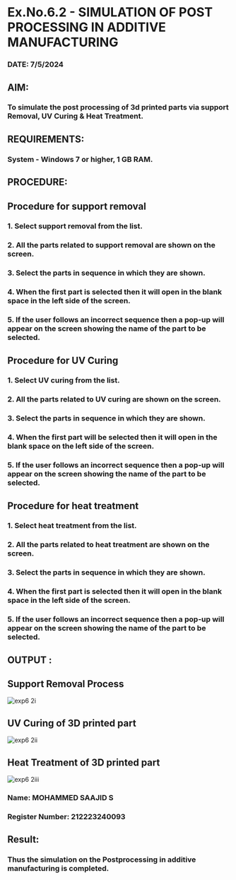 # Ex.No.6.2  - SIMULATION OF POST PROCESSING IN ADDITIVE MANUFACTURING

### DATE: 7/5/2024

## AIM: 
### To simulate the post processing of 3d printed parts via support Removal, UV Curing & Heat Treatment.

## REQUIREMENTS:
### System - Windows 7 or higher, 1 GB RAM.

## PROCEDURE:

## Procedure for support removal
### 1.	Select support removal from the list.
### 2.	All the parts related to support removal are shown on the screen.
### 3.	Select the parts in sequence in which they are shown.
### 4.	When the first part is selected then it will open in the blank space in the left side of the screen.
### 5.	If the user follows an incorrect sequence then a pop-up will appear on the screen showing the name of the part to be selected.

## Procedure for UV Curing
### 1.	Select UV curing from the list.
### 2.	All the parts related to UV curing are shown on the screen.
### 3.	Select the parts in sequence in which they are shown.
### 4.	When the first part will be selected then it will open in the blank space on the left side of the screen.
### 5.	If the user follows an incorrect sequence then a pop-up will appear on the screen showing the name of the part to be selected.

## Procedure for heat treatment
### 1.	Select heat treatment from the list.
### 2.	All the parts related to heat treatment are shown on the screen.
### 3.	Select the parts in sequence in which they are shown.
### 4.	When the first part is selected then it will open in the blank space in the left side of the screen.
### 5.	If the user follows an incorrect sequence then a pop-up will appear on the screen showing the name of the part to be selected.

## OUTPUT :

## Support Removal Process

![exp6 2i](https://github.com/Mohammed-Saajid/Ex.No.9---SIMULATION-OF-POST--PROCESSING-IN-ADDITIVE-MANUFACTURING/assets/141727149/00131d69-dc3c-47e0-9e9a-07bc42171ffe)

## UV Curing of 3D printed part

![exp6 2ii](https://github.com/Mohammed-Saajid/Ex.No.9---SIMULATION-OF-POST--PROCESSING-IN-ADDITIVE-MANUFACTURING/assets/141727149/e45343b5-d383-471d-bb53-6e2f5df5ffb0)


## Heat Treatment of 3D printed part

![exp6 2iii](https://github.com/Mohammed-Saajid/Ex.No.9---SIMULATION-OF-POST--PROCESSING-IN-ADDITIVE-MANUFACTURING/assets/141727149/f1c593e4-eb7d-41f4-9eb0-0b84ce083943)



### Name: MOHAMMED SAAJID S

### Register Number: 212223240093

## Result: 
### Thus the simulation on the Postprocessing in additive manufacturing is completed.
